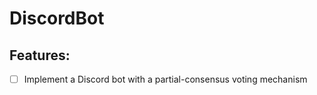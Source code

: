 # DiscordBot


## Features:
- [ ] Implement a Discord bot with a partial-consensus voting mechanism
